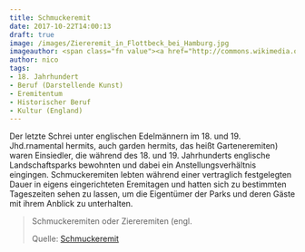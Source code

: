 ```yaml
---
title: Schmuckeremit
date: 2017-10-22T14:00:13
draft: true
image: /images/Ziereremit_in_Flottbeck_bei_Hamburg.jpg
imageauthor: <span class="fn value"><a href="http://commons.wikimedia.org/w/index.php?title=Creator:Johann_Baptist_Theobald_Schmitt&amp;action=edit&amp;redlink=1" class="new" title="Creator:Johann Baptist Theobald Schmitt (page does not exist)">Creator:Johann Baptist Theobald Schmitt</a></span>
author: nico
tags: 
- 18. Jahrhundert
- Beruf (Darstellende Kunst)
- Eremitentum
- Historischer Beruf
- Kultur (England)
---
```


Der letzte Schrei unter englischen Edelmännern im 18. und 19. Jhd.rnamental hermits, auch garden hermits, das heißt Garteneremiten) waren Einsiedler, die während des 18. und 19. Jahrhunderts englische Landschaftsparks bewohnten und dabei ein Anstellungsverhältnis eingingen. Schmuckeremiten lebten während einer vertraglich festgelegten Dauer in eigens eingerichteten Eremitagen und hatten sich zu bestimmten Tageszeiten sehen zu lassen, um die Eigentümer der Parks und deren Gäste mit ihrem Anblick zu unterhalten.

> Schmuckeremiten oder Ziereremiten (engl.
>
> Quelle: [Schmuckeremit](https://de.wikipedia.org/wiki/Schmuckeremit)
